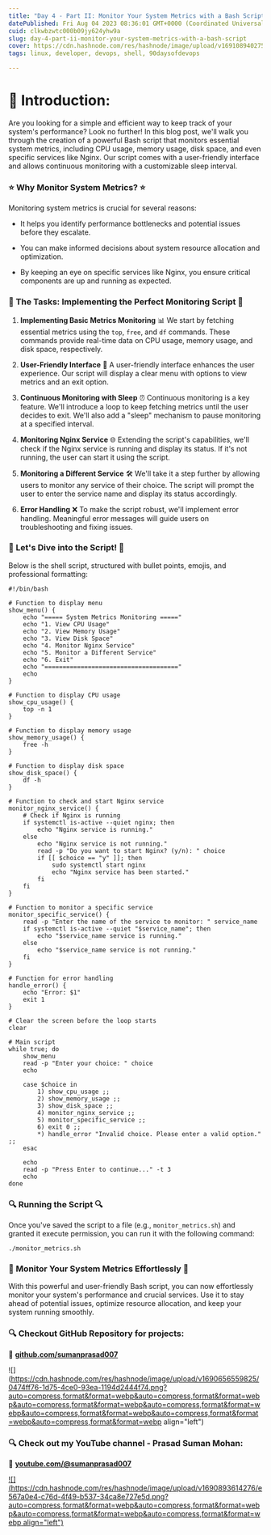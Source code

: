 ```yaml
---
title: "Day 4 - Part II: Monitor Your System Metrics with a Bash Script!"
datePublished: Fri Aug 04 2023 08:36:01 GMT+0000 (Coordinated Universal Time)
cuid: clkwbzwtc000b09jy624yhw9a
slug: day-4-part-ii-monitor-your-system-metrics-with-a-bash-script
cover: https://cdn.hashnode.com/res/hashnode/image/upload/v1691089402754/29fa1274-be91-42b7-ad16-c443d2d1cb74.png
tags: linux, developer, devops, shell, 90daysofdevops

---
```


# **📍** Introduction:

Are you looking for a simple and efficient way to keep track of your system's performance? Look no further! In this blog post, we'll walk you through the creation of a powerful Bash script that monitors essential system metrics, including CPU usage, memory usage, disk space, and even specific services like Nginx. Our script comes with a user-friendly interface and allows continuous monitoring with a customizable sleep interval.

### **⭐️ Why Monitor System Metrics? ⭐️**

Monitoring system metrics is crucial for several reasons:

* It helps you identify performance bottlenecks and potential issues before they escalate.
    
* You can make informed decisions about system resource allocation and optimization.
    
* By keeping an eye on specific services like Nginx, you ensure critical components are up and running as expected.
    

### **📜 The Tasks: Implementing the Perfect Monitoring Script 📜**

1. **Implementing Basic Metrics Monitoring** 📊 We start by fetching essential metrics using the `top`, `free`, and `df` commands. These commands provide real-time data on CPU usage, memory usage, and disk space, respectively.
    
2. **User-Friendly Interface** 🤝 A user-friendly interface enhances the user experience. Our script will display a clear menu with options to view metrics and an exit option.
    
3. **Continuous Monitoring with Sleep** ⏰ Continuous monitoring is a key feature. We'll introduce a loop to keep fetching metrics until the user decides to exit. We'll also add a "sleep" mechanism to pause monitoring at a specified interval.
    
4. **Monitoring Nginx Service** 🌐 Extending the script's capabilities, we'll check if the Nginx service is running and display its status. If it's not running, the user can start it using the script.
    
5. **Monitoring a Different Service** 🛠️ We'll take it a step further by allowing users to monitor any service of their choice. The script will prompt the user to enter the service name and display its status accordingly.
    
6. **Error Handling** ❌ To make the script robust, we'll implement error handling. Meaningful error messages will guide users on troubleshooting and fixing issues.
    

### **📝 Let's Dive into the Script! 📝**

Below is the shell script, structured with bullet points, emojis, and professional formatting:

```plaintext
#!/bin/bash

# Function to display menu
show_menu() {
    echo "===== System Metrics Monitoring ====="
    echo "1. View CPU Usage"
    echo "2. View Memory Usage"
    echo "3. View Disk Space"
    echo "4. Monitor Nginx Service"
    echo "5. Monitor a Different Service"
    echo "6. Exit"
    echo "====================================="
    echo
}

# Function to display CPU usage
show_cpu_usage() {
    top -n 1
}

# Function to display memory usage
show_memory_usage() {
    free -h
}

# Function to display disk space
show_disk_space() {
    df -h
}

# Function to check and start Nginx service
monitor_nginx_service() {
    # Check if Nginx is running
    if systemctl is-active --quiet nginx; then
        echo "Nginx service is running."
    else
        echo "Nginx service is not running."
        read -p "Do you want to start Nginx? (y/n): " choice
        if [[ $choice == "y" ]]; then
            sudo systemctl start nginx
            echo "Nginx service has been started."
        fi
    fi
}

# Function to monitor a specific service
monitor_specific_service() {
    read -p "Enter the name of the service to monitor: " service_name
    if systemctl is-active --quiet "$service_name"; then
        echo "$service_name service is running."
    else
        echo "$service_name service is not running."
    fi
}

# Function for error handling
handle_error() {
    echo "Error: $1"
    exit 1
}

# Clear the screen before the loop starts
clear

# Main script
while true; do
    show_menu
    read -p "Enter your choice: " choice
    echo

    case $choice in
        1) show_cpu_usage ;;
        2) show_memory_usage ;;
        3) show_disk_space ;;
        4) monitor_nginx_service ;;
        5) monitor_specific_service ;;
        6) exit 0 ;;
        *) handle_error "Invalid choice. Please enter a valid option." ;;
    esac

    echo
    read -p "Press Enter to continue..." -t 3
    echo
done
```

### **🔍 Running the Script 🔍**

Once you've saved the script to a file (e.g., `monitor_metrics.sh`) and granted it execute permission, you can run it with the following command:

```plaintext
./monitor_metrics.sh
```

### **🎉 Monitor Your System Metrics Effortlessly 🎉**

With this powerful and user-friendly Bash script, you can now effortlessly monitor your system's performance and crucial services. Use it to stay ahead of potential issues, optimize resource allocation, and keep your system running smoothly.

### **🔍 Checkout GitHub Repository for projects:**

**🔗** [**github.com/sumanprasad007**](http://github.com/sumanprasad007)

![](https://cdn.hashnode.com/res/hashnode/image/upload/v1690656559825/0474ff76-1d75-4ce0-93ea-1194d2444f74.png?auto=compress,format&format=webp&auto=compress,format&format=webp&auto=compress,format&format=webp&auto=compress,format&format=webp&auto=compress,format&format=webp&auto=compress,format&format=webp&auto=compress,format&format=webp align="left")

### **🔍 Check out my YouTube channel - Prasad Suman Mohan:**

🔗 [**youtube.com/@sumanprasad007**](http://youtube.com/@sumanprasad007)

[![](https://cdn.hashnode.com/res/hashnode/image/upload/v1690893614276/e567a0e4-c76d-4f49-b537-34ca8e727e5d.png?auto=compress,format&format=webp&auto=compress,format&format=webp&auto=compress,format&format=webp&auto=compress,format&format=webp align="left")](https://www.youtube.com/@sumanprasad007)